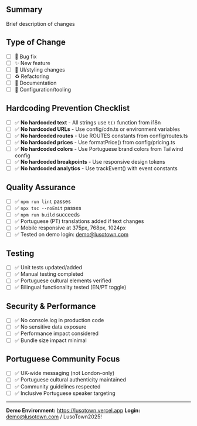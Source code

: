 ## Summary
Brief description of changes

## Type of Change
- [ ] 🐛 Bug fix
- [ ] ✨ New feature  
- [ ] 💄 UI/styling changes
- [ ] ♻️ Refactoring
- [ ] 📝 Documentation
- [ ] 🔧 Configuration/tooling

## Hardcoding Prevention Checklist
- [ ] ✅ **No hardcoded text** - All strings use `t()` function from i18n
- [ ] ✅ **No hardcoded URLs** - Use config/cdn.ts or environment variables
- [ ] ✅ **No hardcoded routes** - Use ROUTES constants from config/routes.ts
- [ ] ✅ **No hardcoded prices** - Use formatPrice() from config/pricing.ts
- [ ] ✅ **No hardcoded colors** - Use Portuguese brand colors from Tailwind config
- [ ] ✅ **No hardcoded breakpoints** - Use responsive design tokens
- [ ] ✅ **No hardcoded analytics** - Use trackEvent() with event constants

## Quality Assurance
- [ ] ✅ `npm run lint` passes
- [ ] ✅ `npx tsc --noEmit` passes
- [ ] ✅ `npm run build` succeeds
- [ ] ✅ Portuguese (PT) translations added if text changes
- [ ] ✅ Mobile responsive at 375px, 768px, 1024px
- [ ] ✅ Tested on demo login: demo@lusotown.com

## Testing
- [ ] ✅ Unit tests updated/added
- [ ] ✅ Manual testing completed
- [ ] ✅ Portuguese cultural elements verified
- [ ] ✅ Bilingual functionality tested (EN/PT toggle)

## Security & Performance
- [ ] ✅ No console.log in production code
- [ ] ✅ No sensitive data exposure
- [ ] ✅ Performance impact considered
- [ ] ✅ Bundle size impact minimal

## Portuguese Community Focus
- [ ] ✅ UK-wide messaging (not London-only)
- [ ] ✅ Portuguese cultural authenticity maintained
- [ ] ✅ Community guidelines respected
- [ ] ✅ Inclusive Portuguese speaker targeting

---

**Demo Environment:** https://lusotown.vercel.app
**Login:** demo@lusotown.com / LusoTown2025!